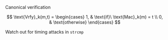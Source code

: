 ---
---
Canonical verification

$$
\text{Vrfy}_k(m,t) =
\begin{cases}
    1, & \text{if}\ \text{Mac}_k(m) = t \\
    0, & \text{otherwise}
\end{cases}
$$

Watch out for timing attacks in <code>strcmp</code>
